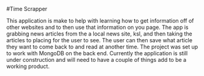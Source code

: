 #Time Scrapper 

This application is make to help with learning how to get information off of other websites and to then use that information on you page. The app is grabbing news articles from the a local news site, ksl, and then taking the articles to placing for the user to see. The user can then save what article they want to come back to and read at another time. The project was set up to work with MongoDB on the back end. Currently the application is still under construction and will need to have a couple of things add to be a working product. 
